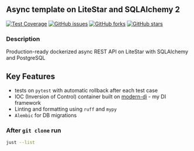 ## Async template on LiteStar and SQLAlchemy 2

[![Test Coverage](https://codecov.io/gh/modern-python/litestar-sqlalchemy-template/branch/main/graph/badge.svg)](https://codecov.io/gh/modern-python/litestar-sqlalchemy-template)
[![GitHub issues](https://img.shields.io/github/issues/modern-python/litestar-sqlalchemy-template)](https://github.com/modern-python/litestar-sqlalchemy-template/issues)
[![GitHub forks](https://img.shields.io/github/forks/modern-python/litestar-sqlalchemy-template)](https://github.com/modern-python/litestar-sqlalchemy-template/network)
[![GitHub stars](https://img.shields.io/github/stars/modern-python/litestar-sqlalchemy-template)](https://github.com/modern-python/litestar-sqlalchemy-template/stargazers)

### Description
Production-ready dockerized async REST API on LiteStar with SQLAlchemy and PostgreSQL

## Key Features
- tests on `pytest` with automatic rollback after each test case
- IOC (Inversion of Control) container built on [modern-di](https://github.com/modern-python/modern-di/) - my DI framework
- Linting and formatting using `ruff` and `mypy`
- `Alembic` for DB migrations

### After `git clone` run
```bash
just --list
```
